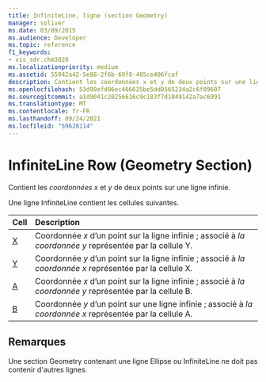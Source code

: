 ```yaml
---
title: InfiniteLine, ligne (section Geometry)
manager: soliver
ms.date: 03/09/2015
ms.audience: Developer
ms.topic: reference
f1_keywords:
- vis_sdr.chm3020
ms.localizationpriority: medium
ms.assetid: 55942a42-5e88-2f6b-69f8-405ce406fcaf
description: Contient les coordonnées x et y de deux points sur une ligne infinie.
ms.openlocfilehash: 53d99efd06ec466625be5dd0565234a2c6f09607
ms.sourcegitcommit: a1d9041c20256616c9c183f7d1049142a7ac6991
ms.translationtype: MT
ms.contentlocale: fr-FR
ms.lasthandoff: 09/24/2021
ms.locfileid: "59628114"
---
```

# <a name="infiniteline-row-geometry-section"></a>InfiniteLine Row (Geometry Section)

Contient les  *coordonnées x*  et  *y*  de deux points sur une ligne infinie. 
  
Une ligne InfiniteLine contient les cellules suivantes.
  
|**Cell**|**Description**|
|:-----|:-----|
|[X](x-cell-geometry-section.md) <br/> |Coordonnée  *x*  d’un point sur la ligne infinie ; associé à  *la coordonnée y*  représentée par la cellule Y.  <br/> |
|[Y](y-cell-geometry-section.md) <br/> |Coordonnée  *y*  d’un point sur la ligne infinie ; associé à  *la coordonnée x*  représentée par la cellule X.  <br/> |
|[A](a-cell-geometry-section.md) <br/> |Coordonnée  *x*  d’un point sur la ligne infinie ; associé à  *la coordonnée y*  représentée par la cellule B.  <br/> |
|[B](b-cell-geometry-section.md) <br/> |Coordonnée  *y*  d’un point sur une ligne infinie ; associé à  *la coordonnée x*  représentée par la cellule A.  <br/> |
   
## <a name="remarks"></a>Remarques

Une section Geometry contenant une ligne Ellipse ou InfiniteLine ne doit pas contenir d'autres lignes.
  

